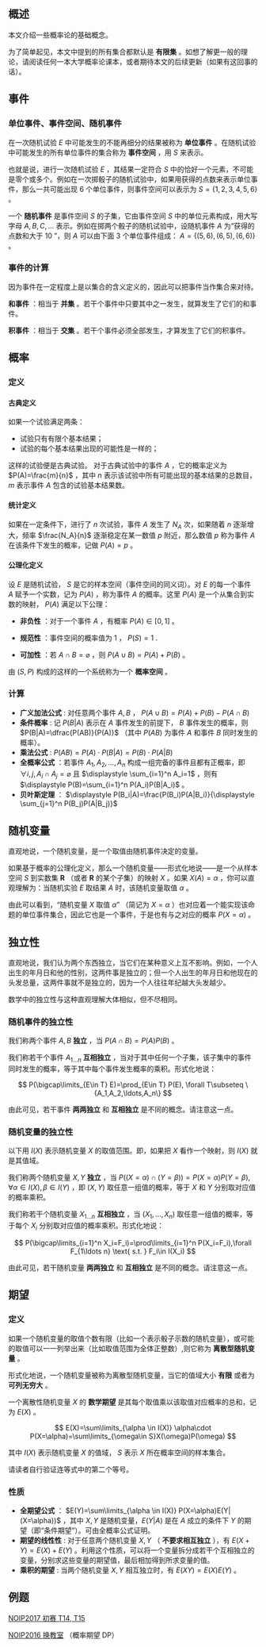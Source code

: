 ## 概述

本文介绍一些概率论的基础概念。

为了简单起见，本文中提到的所有集合都默认是 **有限集** 。如想了解更一般的理论，请阅读任何一本大学概率论课本，或者期待本文的后续更新（如果有这回事的话）。

## 事件

### 单位事件、事件空间、随机事件

在一次随机试验 $E$ 中可能发生的不能再细分的结果被称为 **单位事件** 。在随机试验中可能发生的所有单位事件的集合称为 **事件空间** ，用 $S$ 来表示。

也就是说，进行一次随机试验 $E$ ，其结果一定符合 $S$ 中的恰好一个元素，不可能是零个或多个。例如在一次掷骰子的随机试验中，如果用获得的点数来表示单位事件，那么一共可能出现 $6$ 个单位事件，则事件空间可以表示为 $S=\{1,2,3,4,5,6\}$ 。

一个 **随机事件** 是事件空间 $S$ 的子集，它由事件空间 $S$ 中的单位元素构成，用大写字母 $A, B, C,\ldots$ 表示。例如在掷两个骰子的随机试验中，设随机事件 $A$ 为“获得的点数和大于 $10$ ”，则 $A$ 可以由下面 $3$ 个单位事件组成： $A = \{ (5,6),(6,5),(6,6)\}$ 。

### 事件的计算

因为事件在一定程度上是以集合的含义定义的，因此可以把事件当作集合来对待。

 **和事件** ：相当于 **并集** 。若干个事件中只要其中之一发生，就算发生了它们的和事件。

 **积事件** ：相当于 **交集** 。若干个事件必须全部发生，才算发生了它们的积事件。

## 概率

### 定义

#### 古典定义

如果一个试验满足两条：

- 试验只有有限个基本结果；
- 试验的每个基本结果出现的可能性是一样的；

这样的试验便是古典试验。
对于古典试验中的事件 $A$ ，它的概率定义为 $P(A)=\frac{m}{n}$ ，其中 $n$ 表示该试验中所有可能出现的基本结果的总数目， $m$ 表示事件 $A$ 包含的试验基本结果数。

#### 统计定义

如果在一定条件下，进行了 $n$ 次试验，事件 $A$ 发生了 $N_A$ 次，如果随着 $n$ 逐渐增大，频率 $\frac{N_A}{n}$ 逐渐稳定在某一数值 $p$ 附近，那么数值 $p$ 称为事件 $A$ 在该条件下发生的概率，记做 $P(A)=p$ 。

#### 公理化定义

设 $E$ 是随机试验， $S$ 是它的样本空间（事件空间的同义词）。对 $E$ 的每一个事件 $A$ 赋予一个实数，记为 $P(A)$ ，称为事件 $A$ 的概率。这里 $P(A)$ 是一个从集合到实数的映射， $P(A)$ 满足以下公理：

-  **非负性** ：对于一个事件 $A$ ，有概率 $P(A)\in [0,1]$ 。

-  **规范性** ：事件空间的概率值为 $1$ ， $P(S)=1$ .

-  **可加性** ：若 $A\cap B=\varnothing$ ，则 $P(A\cup B) = P(A)+P(B)$ 。

由 $(S,P)$ 构成的这样的一个系统称为一个 **概率空间** 。

### 计算

-  **广义加法公式** : 对任意两个事件 $A,B$ ， $P(A \cup B)=P(A)+P(B)-P(A\cap B)$ 
-  **条件概率** : 记 $P(B|A)$ 表示在 $A$ 事件发生的前提下， $B$ 事件发生的概率，则 $P(B|A)=\dfrac{P(AB)}{P(A)}$ （其中 $P(AB)$ 为事件 $A$ 和事件 $B$ 同时发生的概率）。
-  **乘法公式** : $P(AB)=P(A)\cdot P(B|A)=P(B)\cdot P(A|B)$ 
-  **全概率公式** ：若事件 $A_1,A_2,\ldots,A_n$ 构成一组完备的事件且都有正概率，即 $\forall i,j, A_i\cap A_j=\varnothing$ 且 $\displaystyle \sum_{i=1}^n A_i=1$ ，则有 $\displaystyle P(B)=\sum_{i=1}^n P(A_i)P(B|A_i)$ 。
-  **贝叶斯定理** ： $\displaystyle P(B_i|A)=\frac{P(B_i)P(A|B_i)}{\displaystyle \sum_{j=1}^n P(B_j)P(A|B_j)}$ 

## 随机变量

直观地说，一个随机变量，是一个取值由随机事件决定的变量。

如果基于概率的公理化定义，那么一个随机变量——形式化地说——是一个从样本空间 $S$ 到实数集 $\mathbf{R}$ （或者 $\mathbf{R}$ 的某个子集）的映射 $X$ 。如果 $X(A)=\alpha$ ，你可以直观理解为：当随机实验 $E$ 取结果 $A$ 时，该随机变量取值 $\alpha$ 。

由此可以看到，“随机变量 $X$ 取值 $\alpha$” （简记为 $X=\alpha$ ）也对应着一个能实现该命题的单位事件集合，因此它也是一个事件，于是也有与之对应的概率 $P(X=\alpha)$ 。

## 独立性

直观地说，我们认为两个东西独立，当它们在某种意义上互不影响。例如，一个人出生的年月日和他的性别，这两件事是独立的；但一个人出生的年月日和他现在的头发总量，这两件事就不是独立的，因为一个人往往年纪越大头发越少。

数学中的独立性与这种直观理解大体相似，但不尽相同。

### 随机事件的独立性

我们称两个事件 $A,B$ **独立** ，当 $P(A\cap B)=P(A)P(B)$ 。

我们称若干个事件 $A_{1\ldots n}$ **互相独立** ，当对于其中任何一个子集，该子集中的事件同时发生的概率，等于其中每个事件发生概率的乘积。形式化地说：

$$
P(\bigcap\limits_{E\in T} E)=\prod_{E\in T} P(E), \forall T\subseteq \{A_1,A_2,\ldots,A_n\}
$$

由此可见，若干事件 **两两独立** 和 **互相独立** 是不同的概念。请注意这一点。

### 随机变量的独立性

以下用 $I(X)$ 表示随机变量 $X$ 的取值范围。即，如果把 $X$ 看作一个映射，则 $I(X)$ 就是其值域。

我们称两个随机变量 $X,Y$ **独立** ，当 $P((X=\alpha)\cap(Y=\beta))=P(X=\alpha)P(Y=\beta),\forall \alpha\in I(X),\beta\in I(Y)$ ，即 $(X,Y)$ 取任意一组值的概率，等于 $X$ 和 $Y$ 分别取对应值的概率乘积。

我们称若干个随机变量 $X_{1\ldots n}$ **互相独立** ，当 $(X_1,\ldots,X_n)$ 取任意一组值的概率，等于每个 $X_i$ 分别取对应值的概率乘积。形式化地说：

$$
P(\bigcap\limits_{i=1}^n X_i=F_i)=\prod\limits_{i=1}^n P(X_i=F_i),\forall F_{1\ldots n} \text{ s.t. } F_i\in I(X_i)
$$

由此可见，若干随机变量 **两两独立** 和 **互相独立** 是不同的概念。请注意这一点。

## 期望

### 定义

如果一个随机变量的取值个数有限（比如一个表示骰子示数的随机变量），或可能的取值可以一一列举出来（比如取值范围为全体正整数）,则它称为 **离散型随机变量** 。

形式化地说，一个随机变量被称为离散型随机变量，当它的值域大小 **有限** 或者为 **可列无穷大** 。

一个离散性随机变量 $X$ 的 **数学期望** 是其每个取值乘以该取值对应概率的总和，记为 $E(X)$ 。

$$
E(X)=\sum\limits_{\alpha \in I(X)} \alpha\cdot P(X=\alpha)=\sum\limits_{\omega\in S}X(\omega)P(\omega)
$$

其中 $I(X)$ 表示随机变量 $X$ 的值域， $S$ 表示 $X$ 所在概率空间的样本集合。

请读者自行验证连等式中的第二个等号。

### 性质

-  **全期望公式** ： $E(Y)=\sum\limits_{\alpha \in I(X)} P(X=\alpha)E(Y|(X=\alpha))$ ，其中 $X,Y$ 是随机变量，$E(Y|A)$ 是在 $A$ 成立的条件下 $Y$ 的期望（即“条件期望”）。可由全概率公式证明。
-  **期望的线性性** : 对于任意两个随机变量 $X,Y$ （ **不要求相互独立** ），有 $E(X+Y)=E(X)+E(Y)$ 。利用这个性质，可以将一个变量拆分成若干个互相独立的变量，分别求这些变量的期望值，最后相加得到所求变量的值。
-  **乘积的期望** : 当两个随机变量 $X,Y$ 相互独立时，有 $E(XY)=E(X)E(Y)$ 。

## 例题

 [NOIP2017 初赛 T14, T15](https://ti.luogu.com.cn/problemset/1022) 

 [NOIP2016 换教室](https://uoj.ac/problem/262) （概率期望 DP）

